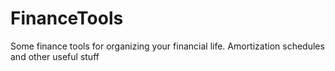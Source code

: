 # FinanceTools
Some finance tools for organizing your financial life. Amortization schedules and other useful stuff
